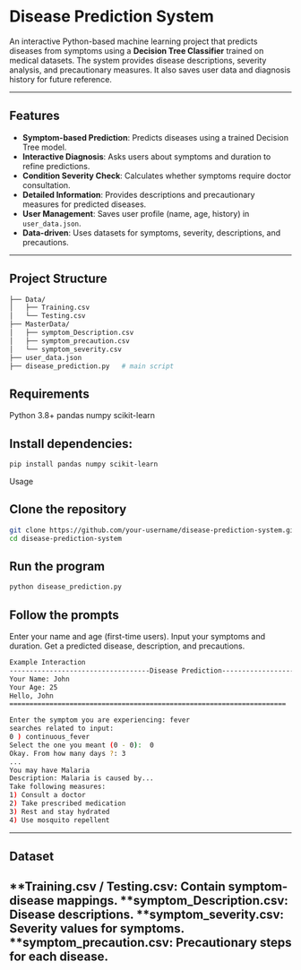 # Disease Prediction System  

An interactive Python-based machine learning project that predicts diseases from symptoms using a **Decision Tree Classifier** trained on medical datasets. The system provides disease descriptions, severity analysis, and precautionary measures. It also saves user data and diagnosis history for future reference.  

---

## Features  

- **Symptom-based Prediction**: Predicts diseases using a trained Decision Tree model.  
- **Interactive Diagnosis**: Asks users about symptoms and duration to refine predictions.  
- **Condition Severity Check**: Calculates whether symptoms require doctor consultation.  
- **Detailed Information**: Provides descriptions and precautionary measures for predicted diseases.  
- **User Management**: Saves user profile (name, age, history) in `user_data.json`.  
- **Data-driven**: Uses datasets for symptoms, severity, descriptions, and precautions.  

---

## Project Structure  

```bash
├── Data/
│   ├── Training.csv
│   └── Testing.csv
├── MasterData/
│   ├── symptom_Description.csv
│   ├── symptom_precaution.csv
│   └── symptom_severity.csv
├── user_data.json
├── disease_prediction.py   # main script
```
## Requirements
Python 3.8+
pandas
numpy
scikit-learn


## Install dependencies:
```bash
pip install pandas numpy scikit-learn
```
Usage

## Clone the repository
```bash
git clone https://github.com/your-username/disease-prediction-system.git
cd disease-prediction-system
```

## Run the program
```bash
python disease_prediction.py
```

## Follow the prompts

Enter your name and age (first-time users).
Input your symptoms and duration.
Get a predicted disease, description, and precautions.
```bash
Example Interaction
-----------------------------------Disease Prediction-----------------------------------
Your Name: John
Your Age: 25
Hello, John
=====================================================================

Enter the symptom you are experiencing: fever
searches related to input:
0 ) continuous_fever
Select the one you meant (0 - 0):  0
Okay. From how many days ?: 3
...
You may have Malaria
Description: Malaria is caused by...
Take following measures:
1) Consult a doctor
2) Take prescribed medication
3) Rest and stay hydrated
4) Use mosquito repellent
```

---
## Dataset

**Training.csv / Testing.csv: Contain symptom-disease mappings.
**symptom_Description.csv: Disease descriptions.
**symptom_severity.csv: Severity values for symptoms.
**symptom_precaution.csv: Precautionary steps for each disease.
---
